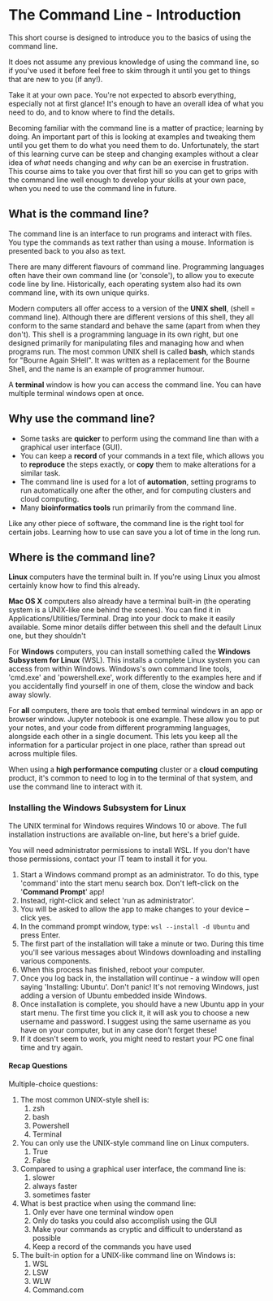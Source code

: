 # The Command Line - Introduction

This short course is designed to introduce you to the basics of using the command line.

It does not assume any previous knowledge of using the command line, so if you've used it before feel free to skim through it until you get to things that are new to you (if any!).

Take it at your own pace. You're not expected to absorb everything, especially not at first glance! It's enough to have an overall idea of what you need to do, and to know where to find the details.

Becoming familiar with the command line is a matter of practice; learning by doing. An important part of this is looking at examples and tweaking them until you get them to do what you need them to do. Unfortunately, the start of this learning curve can be steep and changing examples without a clear idea of *what* needs changing and *why* can be an exercise in frustration. This course aims to take you over that first hill so you can get to grips with the command line well enough to develop your skills at your own pace, when you need to use the command line in future.

## What is the command line?

The command line is an interface to run programs and interact with files. You type the commands as text rather than using a mouse. Information is presented back to you also as text.

There are many different flavours of command line. Programming languages often have their own command line (or 'console'), to allow you to execute code line by line. Historically, each operating system also had its own command line, with its own unique quirks.

Modern computers all offer access to a version of the **UNIX shell**, (shell = command line). Although there are different versions of this shell, they all conform to the same standard and behave the same (apart from when they don't). This shell is a programming language in its own right, but one designed primarily for manipulating files and managing how and when programs run. The most common UNIX shell is called **bash**, which stands for "Bourne Again SHell". It was written as a replacement for the Bourne Shell, and the name is an example of programmer humour.

A **terminal** window is how you can access the command line. You can have multiple terminal windows open at once.

## Why use the command line?

- Some tasks are **quicker** to perform using the command line than with a graphical user interface (GUI).
- You can keep a **record** of your commands in a text file, which allows you to **reproduce** the steps exactly, or **copy** them to make alterations for a similar task.
- The command line is used for a lot of **automation**, setting programs to run automatically one after the other, and for computing clusters and cloud computing.
- Many **bioinformatics tools** run primarily from the command line.

Like any other piece of software, the command line is the right tool for certain jobs. Learning how to use can save you a lot of time in the long run.

## Where is the command line?

**Linux** computers have the terminal built in. If you're using Linux you almost certainly know how to find this already.

**Mac OS X** computers also already have a terminal built-in (the operating system is a UNIX-like one behind the scenes). You can find it in Applications/Utilities/Terminal. Drag into your dock to make it easily available. Some minor details differ between this shell and the default Linux one, but they shouldn't 

For **Windows** computers, you can install something called the **Windows Subsystem for Linux** (WSL). This installs a complete Linux system you can access from within Windows. Windows's own command line tools, 'cmd.exe' and 'powershell.exe', work differently to the examples here and if you accidentally find yourself in one of them, close the window and back away slowly.

For **all** computers, there are tools that embed terminal windows in an app or browser window. Jupyter notebook is one example. These allow you to put your notes, and your code from different programming languages, alongside each other in a single document. This lets you keep all the information for a particular project in one place, rather than spread out across multiple files.

When using a **high performance computing** cluster or a **cloud computing** product, it's common to need to log in to the terminal of that system, and use the command line to interact with it.

### Installing the Windows Subsystem for Linux

The UNIX terminal for Windows requires Windows 10 or above. The full installation instructions are available on-line, but here's a brief guide.

You will need administrator permissions to install WSL. If you don't have those permissions, contact your IT team to install it for you.
1. Start a Windows command prompt as an administrator. To do this, type 'command' into the start menu search box. Don't left-click on the '**Command Prompt**' app!
2. Instead, right-click and select 'run as administrator'.
3. You will be asked to allow the app to make changes to your device – click yes.
4. In the command prompt window, type: `wsl --install -d Ubuntu` and press Enter.
5. The first part of the installation will take a minute or two. During this time you'll see various messages about Windows downloading and installing various components.
6. When this process has finished, reboot your computer.
7. Once you log back in, the installation will continue - a window will open saying 'Installing: Ubuntu'. Don't panic! It's not removing Windows, just adding a version of Ubuntu embedded inside Windows.
8. Once installation is complete, you should have a new Ubuntu app in your start menu. The first time you click it, it will ask you to choose a new username and password. I suggest using the same username as you have on your computer, but in any case don't forget these!
9. If it doesn't seem to work, you might need to restart your PC one final time and try again.


#### Recap Questions

Multiple-choice questions:

1. The most common UNIX-style shell is:
    1. zsh
    2. bash
    3. Powershell
    4. Terminal
2. You can only use the UNIX-style command line on Linux computers.
    1. True
    2. False
3. Compared to using a graphical user interface, the command line is:
    1. slower
    2. always faster
    3. sometimes faster
4. What is best practice when using the command line:
    1. Only ever have one terminal window open
    2. Only do tasks you could also accomplish using the GUI
    3. Make your commands as cryptic and difficult to understand as possible
    4. Keep a record of the commands you have used
5. The built-in option for a UNIX-like command line on Windows is:
    1. WSL
    2. LSW
    3. WLW
    4. Command.com
